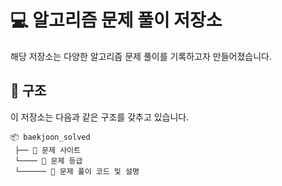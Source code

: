 # 💻 알고리즘 문제 풀이 저장소

해당 저장소는 다양한 알고리즘 문제 풀이를 기록하고자 만들어졌습니다. 

## 🌲 구조 
이 저장소는 다음과 같은 구조를 갖추고 있습니다.

```plaintext
📦 baekjoon_solved
 ├── 📁 문제 사이트
 └──── 📁 문제 등급
 └────── 📑 문제 풀이 코드 및 설명
